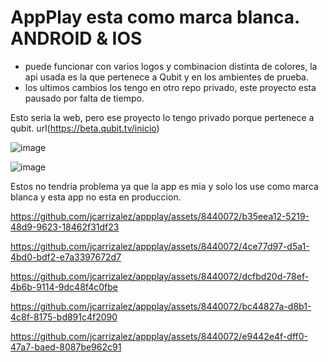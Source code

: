 # AppPlay esta como marca blanca. ANDROID & IOS
- puede funcionar con varios logos y combinacion distinta de colores, la api usada es la que pertenece a Qubit y en los ambientes de prueba.
- los ultimos cambios los tengo en otro repo privado, este proyecto esta pausado por falta de tiempo.





Esto seria la web, pero ese proyecto lo tengo privado porque pertenece a qubit. url(https://beta.qubit.tv/inicio)

![image](https://github.com/jcarrizalez/appplay/assets/8440072/52acbcdf-8030-4b97-9eb8-c8dd098f7edb)

![image](https://github.com/jcarrizalez/appplay/assets/8440072/a7d33bb7-6eaa-48cb-b077-9e2585fc6356)


Estos no tendria problema ya que la app es mia y solo los use como marca blanca y esta app no esta en produccion.

https://github.com/jcarrizalez/appplay/assets/8440072/b35eea12-5219-48d9-9623-18462f31df23

https://github.com/jcarrizalez/appplay/assets/8440072/4ce77d97-d5a1-4bd0-bdf2-e7a3397672d7

https://github.com/jcarrizalez/appplay/assets/8440072/dcfbd20d-78ef-4b6b-9114-9dc48f4c0fbe

https://github.com/jcarrizalez/appplay/assets/8440072/bc44827a-d8b1-4c8f-8175-bd891c4f2090


https://github.com/jcarrizalez/appplay/assets/8440072/e9442e4f-dff0-47a7-baed-8087be962c91





